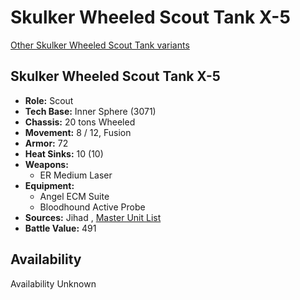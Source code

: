 # Skulker Wheeled Scout Tank X-5 

[Other Skulker Wheeled Scout Tank variants](../skulker_wheeled_scout_tank.md) 

## Skulker Wheeled Scout Tank X-5 

- **Role:** Scout 
- **Tech Base:** Inner Sphere (3071) 
- **Chassis:** 20 tons Wheeled 
- **Movement:** 8 / 12, Fusion 
- **Armor:** 72 
- **Heat Sinks:** 10 (10) 
- **Weapons:** 
  - ER Medium Laser 
- **Equipment:** 
  - Angel ECM Suite 
  - Bloodhound Active Probe 
- **Sources:** Jihad , [Master Unit List](http://masterunitlist.info/Unit/Details/5068/skulker-wheeled-scout-tank-x-5) 
- **Battle Value:** 491 

## Availability 

Availability Unknown 

